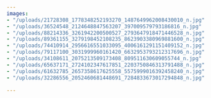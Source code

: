 ```yaml
---
images:
- "/uploads/21728308_1778348252193270_1487649962008430010_n.jpg"
- "/uploads/36524548_2124648847563207_397009579793186816_n.jpg"
- "/uploads/88214336_3261942200500527_2793647918471446528_n.jpg"
- "/uploads/89361155_3279198452108235_8623903380969881600_n.jpg"
- "/uploads/74410914_2956616551033095_4006161291151409152_n.jpg"
- "/uploads/79117100_3031999960161420_6632953793212317696_n.jpg"
- "/uploads/34108611_2075213509173408_809511630609055744_n.jpg"
- "/uploads/65637171_2724102347617851_2203750846313791488_n.jpg"
- "/uploads/61632785_2657358617625558_5575999016392458240_n.jpg"
- "/uploads/32286556_2052460681448691_7284833673017294848_n.jpg"

---
```

